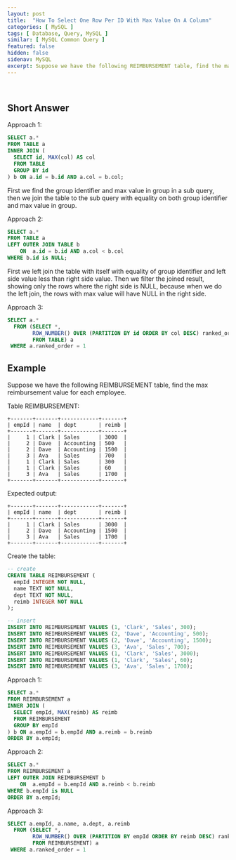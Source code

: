 ```yaml
---
layout: post
title:  "How To Select One Row Per ID With Max Value On A Column"
categories: [ MySQL ]
tags: [ Database, Query, MySQL ]
similar: [ MySQL Common Query ]
featured: false
hidden: false
sidenav: MySQL
excerpt: Suppose we have the following REIMBURSEMENT table, find the max reimbursement value for each employee.
---
```


<br />



## Short Answer

Approach 1: 

```sql
SELECT a.*
FROM TABLE a 
INNER JOIN (
  SELECT id, MAX(col) AS col
  FROM TABLE
  GROUP BY id
) b ON a.id = b.id AND a.col = b.col;
```

First we find the group identifier and max value in group in a sub query, then we join the table to the sub query with equality on both group identifier and max value in group.

Approach 2: 

```sql
SELECT a.*
FROM TABLE a
LEFT OUTER JOIN TABLE b
	ON  a.id = b.id AND a.col < b.col
WHERE b.id is NULL;
```

First we left join the table with itself with equality of group identifier and left side value less than right side value. Then we filter the joined result, showing only the rows where the right side is NULL, because when we do the left join, the rows with max value will have NULL in the right side.

Approach 3: 

```sql
SELECT a.*
  FROM (SELECT *,
        ROW_NUMBER() OVER (PARTITION BY id ORDER BY col DESC) ranked_order
        FROM TABLE) a
 WHERE a.ranked_order = 1 
```

## Example

Suppose we have the following REIMBURSEMENT table, find the max reimbursement value for each employee.

Table REIMBURSEMENT:
```
+-------+-------+------------+-------+
| empId	| name  | dept       | reimb |
+-------+-------+------------+-------+
|     1 | Clark	| Sales      | 3000  |
|     2	| Dave	| Accounting | 500   |
|     2	| Dave	| Accounting | 1500  |
|     3	| Ava 	| Sales      | 700   |
|     1 | Clark	| Sales      | 300   |
|     1 | Clark	| Sales      | 60    |
|     3	| Ava  	| Sales      | 1700  |
+-------+-------+------------+-------+
```

Expected output:
```
+-------+-------+------------+-------+
| empId	| name  | dept       | reimb |
+-------+-------+------------+-------+
|     1 | Clark	| Sales      | 3000  |
|     2	| Dave	| Accounting | 1500  |
|     3	| Ava	| Sales      | 1700  |
+-------+-------+------------+-------+
```

Create the table:

```sql
-- create
CREATE TABLE REIMBURSEMENT (
  empId INTEGER NOT NULL,
  name TEXT NOT NULL,
  dept TEXT NOT NULL,
  reimb INTEGER NOT NULL
);

-- insert
INSERT INTO REIMBURSEMENT VALUES (1, 'Clark', 'Sales', 300);
INSERT INTO REIMBURSEMENT VALUES (2, 'Dave', 'Accounting', 500);
INSERT INTO REIMBURSEMENT VALUES (2, 'Dave', 'Accounting', 1500);
INSERT INTO REIMBURSEMENT VALUES (3, 'Ava', 'Sales', 700);
INSERT INTO REIMBURSEMENT VALUES (1, 'Clark', 'Sales', 3000);
INSERT INTO REIMBURSEMENT VALUES (1, 'Clark', 'Sales', 60);
INSERT INTO REIMBURSEMENT VALUES (3, 'Ava', 'Sales', 1700);
```

Approach 1: 

```sql
SELECT a.*
FROM REIMBURSEMENT a 
INNER JOIN (
  SELECT empId, MAX(reimb) AS reimb
  FROM REIMBURSEMENT
  GROUP BY empId
) b ON a.empId = b.empId AND a.reimb = b.reimb
ORDER BY a.empId;
```

Approach 2:

```sql
SELECT a.*
FROM REIMBURSEMENT a
LEFT OUTER JOIN REIMBURSEMENT b
	ON  a.empId = b.empId AND a.reimb < b.reimb
WHERE b.empId is NULL
ORDER BY a.empId;
```

Approach 3:

```sql
SELECT a.empId, a.name, a.dept, a.reimb
  FROM (SELECT *,
        ROW_NUMBER() OVER (PARTITION BY empId ORDER BY reimb DESC) ranked_order
        FROM REIMBURSEMENT) a
 WHERE a.ranked_order = 1 
```
















